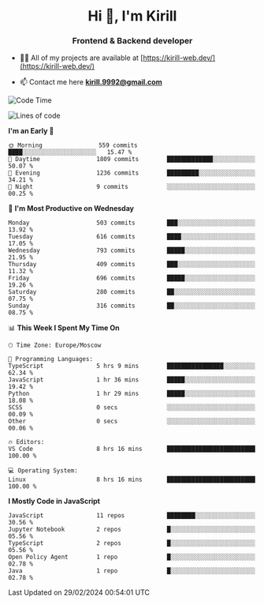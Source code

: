 <h1 align="center">Hi 👋, I'm Kirill</h1>
<h3 align="center">Frontend & Backend developer</h3>

- 👨‍💻 All of my projects are available at [https://kirill-web.dev/](https://kirill-web.dev/)

- 📫 Contact me here **kirill.9992@gmail.com**











<!--START_SECTION:waka-->
![Code Time](http://img.shields.io/badge/Code%20Time-1%2C677%20hrs%2042%20mins-blue)

![Lines of code](https://img.shields.io/badge/From%20Hello%20World%20I%27ve%20Written-4.2%20million%20lines%20of%20code-blue)

**I'm an Early 🐤** 

```text
🌞 Morning                559 commits         ████░░░░░░░░░░░░░░░░░░░░░   15.47 % 
🌆 Daytime                1809 commits        █████████████░░░░░░░░░░░░   50.07 % 
🌃 Evening                1236 commits        █████████░░░░░░░░░░░░░░░░   34.21 % 
🌙 Night                  9 commits           ░░░░░░░░░░░░░░░░░░░░░░░░░   00.25 % 
```
📅 **I'm Most Productive on Wednesday** 

```text
Monday                   503 commits         ███░░░░░░░░░░░░░░░░░░░░░░   13.92 % 
Tuesday                  616 commits         ████░░░░░░░░░░░░░░░░░░░░░   17.05 % 
Wednesday                793 commits         █████░░░░░░░░░░░░░░░░░░░░   21.95 % 
Thursday                 409 commits         ███░░░░░░░░░░░░░░░░░░░░░░   11.32 % 
Friday                   696 commits         █████░░░░░░░░░░░░░░░░░░░░   19.26 % 
Saturday                 280 commits         ██░░░░░░░░░░░░░░░░░░░░░░░   07.75 % 
Sunday                   316 commits         ██░░░░░░░░░░░░░░░░░░░░░░░   08.75 % 
```


📊 **This Week I Spent My Time On** 

```text
🕑︎ Time Zone: Europe/Moscow

💬 Programming Languages: 
TypeScript               5 hrs 9 mins        ████████████████░░░░░░░░░   62.34 % 
JavaScript               1 hr 36 mins        █████░░░░░░░░░░░░░░░░░░░░   19.42 % 
Python                   1 hr 29 mins        █████░░░░░░░░░░░░░░░░░░░░   18.08 % 
SCSS                     0 secs              ░░░░░░░░░░░░░░░░░░░░░░░░░   00.09 % 
Other                    0 secs              ░░░░░░░░░░░░░░░░░░░░░░░░░   00.06 % 

🔥 Editors: 
VS Code                  8 hrs 16 mins       █████████████████████████   100.00 % 

💻 Operating System: 
Linux                    8 hrs 16 mins       █████████████████████████   100.00 % 
```

**I Mostly Code in JavaScript** 

```text
JavaScript               11 repos            ████████░░░░░░░░░░░░░░░░░   30.56 % 
Jupyter Notebook         2 repos             █░░░░░░░░░░░░░░░░░░░░░░░░   05.56 % 
TypeScript               2 repos             █░░░░░░░░░░░░░░░░░░░░░░░░   05.56 % 
Open Policy Agent        1 repo              █░░░░░░░░░░░░░░░░░░░░░░░░   02.78 % 
Java                     1 repo              █░░░░░░░░░░░░░░░░░░░░░░░░   02.78 % 
```




 Last Updated on 29/02/2024 00:54:01 UTC
<!--END_SECTION:waka-->

